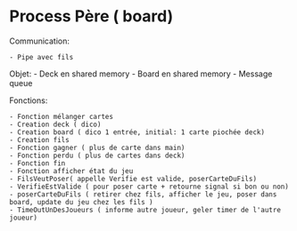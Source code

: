 
# Process Père ( board)  

  Communication:
    
    - Pipe avec fils
    

  Objet:
    - Deck en shared memory
    - Board en shared memory
    - Message queue

  Fonctions:
 
    - Fonction mélanger cartes
    - Creation deck ( dico)
    - Creation board ( dico 1 entrée, initial: 1 carte piochée deck)
    - Creation fils
    - Fonction gagner ( plus de carte dans main)
    - Fonction perdu ( plus de cartes dans deck)
    - Fonction fin 
    - Fonction afficher état du jeu
    - FilsVeutPoser( appelle Verifie est valide, poserCarteDuFils)
    - VerifieEstValide ( pour poser carte + retourne signal si bon ou non)
    - poserCarteDuFils ( retirer chez fils, afficher le jeu, poser dans board, update du jeu chez les fils )
    - TimeOutUnDesJoueurs ( informe autre joueur, geler timer de l'autre joueur)
    
    
  
